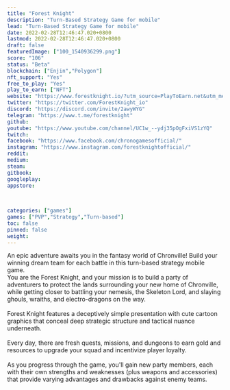 ```yaml
---
title: "Forest Knight"
description: "Turn-Based Strategy Game for mobile"
lead: "Turn-Based Strategy Game for mobile"
date: 2022-02-28T12:46:47.020+0800
lastmod: 2022-02-28T12:46:47.020+0800
draft: false
featuredImage: ["100_1540936299.png"]
score: "106"
status: "Beta"
blockchain: ["Enjin","Polygon"]
nft_support: "Yes"
free_to_play: "Yes"
play_to_earn: ["NFT"]
website: "https://www.forestknight.io/?utm_source=PlayToEarn.net&utm_medium=organic&utm_campaign=gamepage"
twitter: "https://twitter.com/ForestKnight_io"
discord: "https://discord.com/invite/2awyWYG"
telegram: "https://www.t.me/forestknight"
github: 
youtube: "https://www.youtube.com/channel/UC1w_--ydj35pOgFxiVS1zYQ"
twitch: 
facebook: "https://www.facebook.com/chronogamesofficial/"
instagram: "https://www.instagram.com/forestknightofficial/"
reddit: 
medium: 
steam: 
gitbook: 
googleplay: 
appstore: 

  
    
categories: ["games"]
games: ["PVP","Strategy","Turn-based"]
toc: false
pinned: false
weight: 
---
```

An epic adventure awaits you in the fantasy world of Chronville! Build your winning dream team for each battle in this turn-based strategy mobile game.<br> You are the Forest Knight, and your mission is to build a party of adventurers to protect the lands surrounding your new home of Chronville, while getting closer to battling your nemesis, the Skeleton Lord, and slaying ghouls, wraiths, and electro-dragons on the way.<br> <br> Forest Knight features a deceptively simple presentation with cute cartoon graphics that conceal deep strategic structure and tactical nuance underneath.<br> <br> Every day, there are fresh quests, missions, and dungeons to earn gold and resources to upgrade your squad and incentivize player loyalty.<br> <br> As you progress through the game, you'll gain new party members, each with their own strengths and weaknesses (plus weapons and accessories) that provide varying advantages and drawbacks against enemy teams.